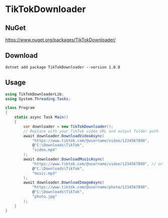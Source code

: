 # TikTokDownloader

## NuGet
https://www.nuget.org/packages/TikTokDownloader/

## Download
```dotnet add package TikTokDownloader --version 1.0.8```

## Usage

```csharp
using TikTokDownloaderLib;
using System.Threading.Tasks;

class Program
{
    static async Task Main()
    {
        var downloader = new TikTokDownloader();
        // Replace with your TikTok video URL and output folder path
        await downloader.DownloadVideoAsync(
            "https://www.tiktok.com/@username/video/1234567890", 
            @"C:\Downloads\TikTok", 
            "video.mp4"
        );
        await downloader.DownloadMusicAsync(
            "https://www.tiktok.com/@username/video/1234567890", // or photo
            @"C:\Downloads\TikTok",
            "music.mp3"
        );
        await downloader.DownloadImageAsync(
            "https://www.tiktok.com/@username/photo/1234567890", 
            @"C:\Downloads\TikTok", 
            "photo.jpg"
        );
    }
}
```
